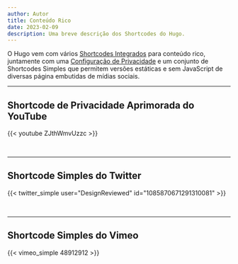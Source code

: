 ```yaml
---
author: Autor
title: Conteúdo Rico
date: 2023-02-09
description: Uma breve descrição dos Shortcodes do Hugo.
---
```


O Hugo vem com vários [Shortcodes Integrados](https://gohugo.io/content-management/shortcodes/#use-hugos-built-in-shortcodes) para conteúdo rico, juntamente com uma [Configuração de Privacidade](https://gohugo.io/about/hugo-and-gdpr/) e um conjunto de Shortcodes Simples que permitem versões estáticas e sem JavaScript de diversas página embutidas de mídias sociais.
<!--more-->
---

## Shortcode de Privacidade Aprimorada do YouTube

{{< youtube ZJthWmvUzzc >}}

<br>

---

## Shortcode Simples do Twitter

{{< twitter_simple user="DesignReviewed" id="1085870671291310081" >}}

<br>

---

## Shortcode Simples do Vimeo

{{< vimeo_simple 48912912 >}}
